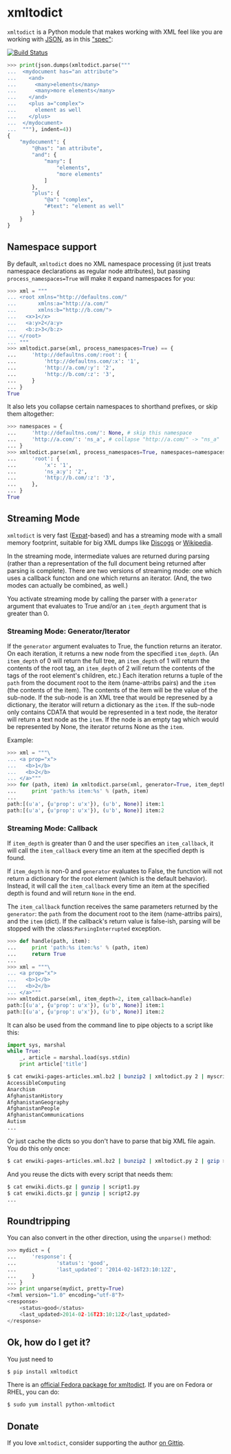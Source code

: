 # xmltodict

`xmltodict` is a Python module that makes working with XML feel like you are working with [JSON](http://docs.python.org/library/json.html), as in this ["spec"](http://www.xml.com/pub/a/2006/05/31/converting-between-xml-and-json.html):

[![Build Status](https://secure.travis-ci.org/martinblech/xmltodict.png)](http://travis-ci.org/martinblech/xmltodict)

```python
>>> print(json.dumps(xmltodict.parse("""
...  <mydocument has="an attribute">
...    <and>
...      <many>elements</many>
...      <many>more elements</many>
...    </and>
...    <plus a="complex">
...      element as well
...    </plus>
...  </mydocument>
...  """), indent=4))
{
    "mydocument": {
        "@has": "an attribute", 
        "and": {
            "many": [
                "elements", 
                "more elements"
            ]
        }, 
        "plus": {
            "@a": "complex", 
            "#text": "element as well"
        }
    }
}
```

## Namespace support

By default, `xmltodict` does no XML namespace processing (it just treats namespace declarations as regular node attributes), but passing `process_namespaces=True` will make it expand namespaces for you:

```python
>>> xml = """
... <root xmlns="http://defaultns.com/"
...       xmlns:a="http://a.com/"
...       xmlns:b="http://b.com/">
...   <x>1</x>
...   <a:y>2</a:y>
...   <b:z>3</b:z>
... </root>
... """
>>> xmltodict.parse(xml, process_namespaces=True) == {
...     'http://defaultns.com/:root': {
...         'http://defaultns.com/:x': '1',
...         'http://a.com/:y': '2',
...         'http://b.com/:z': '3',
...     }
... }
True
```

It also lets you collapse certain namespaces to shorthand prefixes, or skip them altogether:

```python
>>> namespaces = {
...     'http://defaultns.com/': None, # skip this namespace
...     'http://a.com/': 'ns_a', # collapse "http://a.com/" -> "ns_a"
... }
>>> xmltodict.parse(xml, process_namespaces=True, namespaces=namespaces) == {
...     'root': {
...         'x': '1',
...         'ns_a:y': '2',
...         'http://b.com/:z': '3',
...     },
... }
True
```

## Streaming Mode

`xmltodict` is very fast ([Expat](http://docs.python.org/library/pyexpat.html)-based) and has a streaming mode with a small memory footprint, suitable for big XML dumps like [Discogs](http://discogs.com/data/) or [Wikipedia](http://dumps.wikimedia.org/).

In the streaming mode, intermediate values are returned during parsing (rather than a representation of the full document being returned after parsing is complete). There are two versions of streaming mode: one which uses a callback functon and one which returns an iterator. (And, the two modes can actually be combined, as well.)

You activate streaming mode by calling the parser with a `generator` argument that evaluates to True and/or an `item_depth` argument that is greater than 0.

### Streaming Mode: Generator/Iterator

If the `generator` argument evaluates to True, the function returns an iterator. On each iteration, it returns a new node from the specified `item_depth`. (An `item_depth` of 0 will return the full tree, an `item_depth` of 1 will return the contents of the root tag, an `item_depth` of 2 will return the contents of the tags of the root element's children, etc.) Each iteration returns a tuple of the `path` from the document root to the item (name-attribs pairs) and the `item` (the contents of the item). The contents of the item will be the value of the sub-node. If the sub-node is an XML tree that would be represened by a dictionary, the iterator will return a dictionary as the `item`. If the sub-node only contains CDATA that would be represented in a text node, the iterator will return a text node as the `item`. If the node is an empty tag which would be represented by None, the iterator returns None as the `item`.

Example:
```python
>>> xml = """\
... <a prop="x">
...   <b>1</b>
...   <b>2</b>
... </a>"""
>>> for (path, item) in xmltodict.parse(xml, generator=True, item_depth=2):
...     print 'path:%s item:%s' % (path, item)
...
path:[(u'a', {u'prop': u'x'}), (u'b', None)] item:1
path:[(u'a', {u'prop': u'x'}), (u'b', None)] item:2
```

### Streaming Mode: Callback

If `item_depth` is greater than 0 and the user specifies an `item_callback`, it will call the `item_callback` every time an item at the specified depth is found.

If `item_depth` is non-0 and `generator` evaluates to False, the function will not return a dictionary for the root element (which is the default behavior). Instead, it will call the `item_callback` every time an item at the specified depth is found and will return `None` in the end.

The `item_callback` function receives the same parameters returned by the `generator`: the `path` from the document root to the item (name-attribs pairs), and the `item` (dict). If the callback's return value is false-ish, parsing will be stopped with the :class:`ParsingInterrupted` exception.

```python
>>> def handle(path, item):
...     print 'path:%s item:%s' % (path, item)
...     return True
...
>>> xml = """\
... <a prop="x">
...   <b>1</b>
...   <b>2</b>
... </a>"""
>>> xmltodict.parse(xml, item_depth=2, item_callback=handle)
path:[(u'a', {u'prop': u'x'}), (u'b', None)] item:1
path:[(u'a', {u'prop': u'x'}), (u'b', None)] item:2
```

It can also be used from the command line to pipe objects to a script like this:

```python
import sys, marshal
while True:
    _, article = marshal.load(sys.stdin)
    print article['title']
```

```sh
$ cat enwiki-pages-articles.xml.bz2 | bunzip2 | xmltodict.py 2 | myscript.py
AccessibleComputing
Anarchism
AfghanistanHistory
AfghanistanGeography
AfghanistanPeople
AfghanistanCommunications
Autism
...
```

Or just cache the dicts so you don't have to parse that big XML file again. You do this only once:

```sh
$ cat enwiki-pages-articles.xml.bz2 | bunzip2 | xmltodict.py 2 | gzip > enwiki.dicts.gz
```

And you reuse the dicts with every script that needs them:

```sh
$ cat enwiki.dicts.gz | gunzip | script1.py
$ cat enwiki.dicts.gz | gunzip | script2.py
...
```

## Roundtripping

You can also convert in the other direction, using the `unparse()` method:

```python
>>> mydict = {
...     'response': {
...             'status': 'good',
...             'last_updated': '2014-02-16T23:10:12Z',
...     }
... }
>>> print unparse(mydict, pretty=True)
<?xml version="1.0" encoding="utf-8"?>
<response>
	<status>good</status>
	<last_updated>2014-02-16T23:10:12Z</last_updated>
</response>
```

## Ok, how do I get it?

You just need to

```sh
$ pip install xmltodict
```

There is an [official Fedora package for xmltodict](https://admin.fedoraproject.org/pkgdb/acls/name/python-xmltodict). If you are on Fedora or RHEL, you can do:

```sh
$ sudo yum install python-xmltodict
```

## Donate

If you love `xmltodict`, consider supporting the author [on Gittip](https://www.gittip.com/martinblech/).
